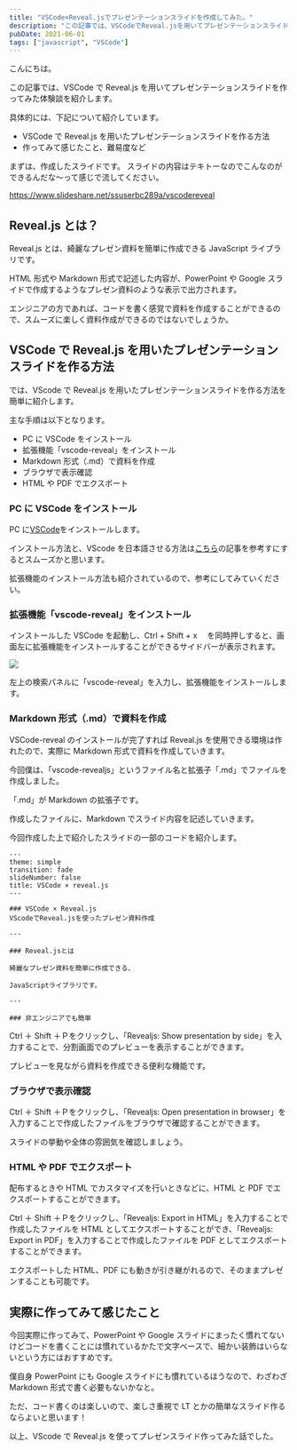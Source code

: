 ```yaml
---
title: "VSCode×Reveal.jsでプレゼンテーションスライドを作成してみた。"
description: "この記事では、VSCodeでReveal.jsを用いてプレゼンテーションスライドを作る方法、作ってみた感想を紹介します。PowerPointやGoogleスライドの資料作成に飽きてきた方はぜひご覧ください。"
pubDate: 2021-06-01
tags: ["javascript", "VSCode"]
---
```


こんにちは。

この記事では、VSCode で Reveal.js を用いてプレゼンテーションスライドを作ってみた体験談を紹介します。

具体的には、下記について紹介しています。

-   VSCode で Reveal.js を用いたプレゼンテーションスライドを作る方法
-   作ってみて感じたこと、難易度など

まずは、作成したスライドです。
スライドの内容はテキトーなのでこんなのができるんだな～って感じで流してください。

https://www.slideshare.net/ssuserbc289a/vscodereveal

## Reveal.js とは？

Reveal.js とは、綺麗なプレゼン資料を簡単に作成できる JavaScript ライブラリです。

HTML 形式や Markdown 形式で記述した内容が、PowerPoint や Google スライドで作成するようなプレゼン資料のような表示で出力されます。

エンジニアの方であれば、コードを書く感覚で資料を作成することができるので、スムーズに楽しく資料作成ができるのではないでしょうか。

## VSCode で Reveal.js を用いたプレゼンテーションスライドを作る方法

では、VScode で Reveal.js を用いたプレゼンテーションスライドを作る方法を簡単に紹介します。

主な手順は以下となります。

-   PC に VSCode をインストール
-   拡張機能「vscode-reveal」をインストール
-   Markdown 形式（.md）で資料を作成
-   ブラウザで表示確認
-   HTML や PDF でエクスポート

### PC に VSCode をインストール

PC に[VSCode](https://azure.microsoft.com/ja-jp/products/visual-studio-code/)をインストールします。

インストール方法と、VScode を日本語させる方法は[こちら](https://breezegroup.co.jp/201904/visualstudiocode/)の記事を参考すにするとスムーズかと思います。

拡張機能のインストール方法も紹介されているので、参考にしてみていください。

### 拡張機能「vscode-reveal」をインストール

インストールした VSCode を起動し、Ctrl + Shift + x 　を同時押しすると、画面左に拡張機能をインストールすることができるサイドバーが表示されます。

![](/images/スクリーンショット-2021-06-01-071323-1-1.jpg)

左上の検索パネルに「vscode-reveal」を入力し、拡張機能をインストールします。

### Markdown 形式（.md）で資料を作成

VSCode-reveal のインストールが完了すれば Reveal.js を使用できる環境は作れたので、実際に Markdown 形式で資料を作成していきます。

今回僕は、「vscode-revealjs」というファイル名と拡張子「.md」でファイルを作成しました。

「.md」が Markdown の拡張子です。

作成したファイルに、Markdown でスライド内容を記述していきます。

今回作成した上で紹介したスライドの一部のコードを紹介します。

```
---
theme: simple
transition: fade
slideNumber: false
title: VSCode × reveal.js
---

### VSCode × Reveal.js
VScodeでReveal.jsを使ったプレゼン資料作成

---

### Reveal.jsとは

綺麗なプレゼン資料を簡単に作成できる、

JavaScriptライブラリです。

---

### 非エンジニアでも簡単
```

Ctrl ＋ Shift ＋Ｐをクリックし、「Revealjs: Show presentation by side」を入力することで、分割画面でのプレビューを表示することができます。

プレビューを見ながら資料を作成できる便利な機能です。

### ブラウザで表示確認

Ctrl ＋ Shift ＋Ｐをクリックし、「Revealjs: Open presentation in browser」を入力することで作成したファイルをブラウザで確認することができます。

スライドの挙動や全体の雰囲気を確認しましょう。

### HTML や PDF でエクスポート

配布するときや HTML でカスタマイズを行いときなどに、HTML と PDF でエクスポートすることができます。

Ctrl ＋ Shift ＋Ｐをクリックし、「Revealjs: Export in HTML」を入力することで作成したファイルを HTML としてエクスポートすることができ、「Revealjs: Export in PDF」を入力することで作成したファイルを PDF としてエクスポートすることができます。

エクスポートした HTML、PDF にも動きが引き継がれるので、そのままプレゼンすることも可能です。

## 実際に作ってみて感じたこと

今回実際に作ってみて、PowerPoint や Google スライドにまったく慣れてないけどコードを書くことには慣れているかたで文字ベースで、細かい装飾はいらないという方にはおすすめです。

僕自身 PowerPoint にも Google スライドにも慣れているほうなので、わざわざ Markdown 形式で書く必要もないかなと。

ただ、コード書くのは楽しいので、楽しさ重視で LT とかの簡単なスライド作るならよいと思います！

以上、VScode で Reveal.js を使ってプレゼンスライド作ってみた話でした。
